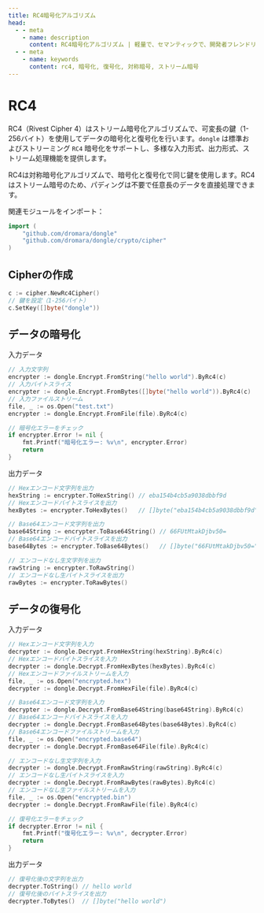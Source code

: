 ```yaml
---
title: RC4暗号化アルゴリズム
head:
  - - meta
    - name: description
      content: RC4暗号化アルゴリズム | 軽量で、セマンティックで、開発者フレンドリーなgolang エンコード&暗号ライブラリ
  - - meta
    - name: keywords
      content: rc4, 暗号化, 復号化, 対称暗号, ストリーム暗号
---
```


# RC4

RC4（Rivest Cipher 4）はストリーム暗号化アルゴリズムで、可変長の鍵（1-256バイト）を使用してデータの暗号化と復号化を行います。`dongle` は標準およびストリーミング `RC4` 暗号化をサポートし、多様な入力形式、出力形式、ストリーム処理機能を提供します。

RC4は対称暗号化アルゴリズムで、暗号化と復号化で同じ鍵を使用します。RC4はストリーム暗号のため、パディングは不要で任意長のデータを直接処理できます。

関連モジュールをインポート：
```go
import (
    "github.com/dromara/dongle"
    "github.com/dromara/dongle/crypto/cipher"
)
```

## Cipherの作成

```go
c := cipher.NewRc4Cipher()
// 鍵を設定（1-256バイト）
c.SetKey([]byte("dongle"))  
```

## データの暗号化
 入力データ

```go
// 入力文字列
encrypter := dongle.Encrypt.FromString("hello world").ByRc4(c)
// 入力バイトスライス
encrypter := dongle.Encrypt.FromBytes([]byte("hello world")).ByRc4(c)
// 入力ファイルストリーム
file, _ := os.Open("test.txt")
encrypter := dongle.Encrypt.FromFile(file).ByRc4(c)

// 暗号化エラーをチェック
if encrypter.Error != nil {
	fmt.Printf("暗号化エラー: %v\n", encrypter.Error)
	return
}
```

出力データ
```go
// Hexエンコード文字列を出力
hexString := encrypter.ToHexString() // eba154b4cb5a9038dbbf9d
// Hexエンコードバイトスライスを出力
hexBytes := encrypter.ToHexBytes()   // []byte("eba154b4cb5a9038dbbf9d")

// Base64エンコード文字列を出力
base64String := encrypter.ToBase64String() // 66FUtMtakDjbv50=
// Base64エンコードバイトスライスを出力
base64Bytes := encrypter.ToBase64Bytes()   // []byte("66FUtMtakDjbv50=")

// エンコードなし生文字列を出力
rawString := encrypter.ToRawString()
// エンコードなし生バイトスライスを出力
rawBytes := encrypter.ToRawBytes() 
```

## データの復号化

 入力データ
```go
// Hexエンコード文字列を入力
decrypter := dongle.Decrypt.FromHexString(hexString).ByRc4(c)
// Hexエンコードバイトスライスを入力
decrypter := dongle.Decrypt.FromHexBytes(hexBytes).ByRc4(c)
// Hexエンコードファイルストリームを入力
file, _ := os.Open("encrypted.hex")
decrypter := dongle.Decrypt.FromHexFile(file).ByRc4(c)

// Base64エンコード文字列を入力
decrypter := dongle.Decrypt.FromBase64String(base64String).ByRc4(c)
// Base64エンコードバイトスライスを入力
decrypter := dongle.Decrypt.FromBase64Bytes(base64Bytes).ByRc4(c)
// Base64エンコードファイルストリームを入力
file, _ := os.Open("encrypted.base64")
decrypter := dongle.Decrypt.FromBase64File(file).ByRc4(c)

// エンコードなし生文字列を入力
decrypter := dongle.Decrypt.FromRawString(rawString).ByRc4(c)
// エンコードなし生バイトスライスを入力
decrypter := dongle.Decrypt.FromRawBytes(rawBytes).ByRc4(c)
// エンコードなし生ファイルストリームを入力
file, _ := os.Open("encrypted.bin") 
decrypter := dongle.Decrypt.FromRawFile(file).ByRc4(c)

// 復号化エラーをチェック
if decrypter.Error != nil {
	fmt.Printf("復号化エラー: %v\n", decrypter.Error)
	return
}
```

出力データ
```go
// 復号化後の文字列を出力
decrypter.ToString() // hello world
// 復号化後のバイトスライスを出力
decrypter.ToBytes()  // []byte("hello world")
```